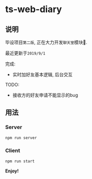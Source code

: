 # ts-web-diary

## 说明

毕设项目`第二版`,  正在大力开发`聊天室`模块🚧.

最近更新于`2019/9/1`

完成:

- 实时加好友基本逻辑, 后台交互

TODO:

- 接收方的好友申请不能显示的bug

## 用法

### Server

```bash
npm run server
```

### Client

```bash
npm run start
```

**Enjoy!**